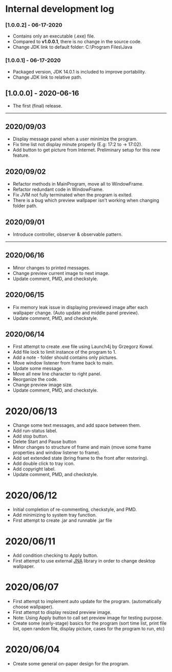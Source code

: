 # Internal development log
### [1.0.0.2] - 06-17-2020
- Contains only an executable (.exe) file.
- Compared to **v1.0.0.1**, there is no change in the source code.
- Change JDK link to default folder: C:\Program Files\Java

### [1.0.0.1] - 06-17-2020
- Packaged version, JDK 14.0.1 is included to improve portability.
- Change JDK link to relative path.

## [1.0.0.0] - 2020-06-16
- The first (final) release.
___

## 2020/09/03
- Display message panel when a user minimize the program.
- Fix time list not display minute properly (E.g: 17:2 to -> 17:02).
- Add button to get picture from Internet. Preliminary setup for this new feature.

## 2020/09/02
- Refactor methods in MainProgram, move all to WindowFrame.
- Refactor redundant code in WindowFrame.
- Fix JVM not fully terminated when the program is exited.
- There is a bug which preview wallpaper isn't working when changing folder path.


## 2020/09/01
- Introduce controller, observer & observable pattern.
___

## 2020/06/16
- Minor changes to printed messages.
- Change preview current image to next image.
- Update comment, PMD, and checkstyle.

## 2020/06/15
- Fix memory leak issue in displaying previewed image after each wallpaper change. (Auto update and middle panel preview).
- Update comment, PMD, and checkstyle.

## 2020/06/14
- First attempt to create .exe file using Launch4j by Grzegorz Kowal.
- Add file lock to limit instance of the program to 1.
- Add a note - folder should contains only pictures.
- Move window listener from frame back to main.
- Update some message.
- Move all new line character to right panel.
- Reorganize the code.
- Change preview image size.
- Update comment, PMD, and checkstyle.

# 2020/06/13
- Change some text messages, and add space between them.
- Add run-status label.
- Add stop button.
- Delete Start and Pause button
- Minor changes to structure of frame and main (move some frame properties and window listener to frame).
- Add set extended state (bring frame to the front after restoring).
- Add double click to tray icon.
- Add copyright label.
- Update comment, PMD, and checkstyle.

# 2020/06/12
- Initial completion of re-commenting, checkstyle, and PMD.
- Add minimizing to system tray function.
- First attempt to create .jar and runnable .jar file

# 2020/06/11
- Add condition checking to Apply button.
- First attempt to use external [JNA](https://github.com/java-native-access/jna) library in order to change desktop wallpaper.

# 2020/06/07
- First attempt to implement auto update for the program. (automatically choose wallpaper).
- First attempt to display resized preview image.
- Note: Using Apply button to call set preview image for testing purpose.
- Create some (early-stage) basics for the program (sort time list, print file list, open random file, display picture, cases for the program to run, etc)

# 2020/06/04
- Create some general on-paper design for the program.
